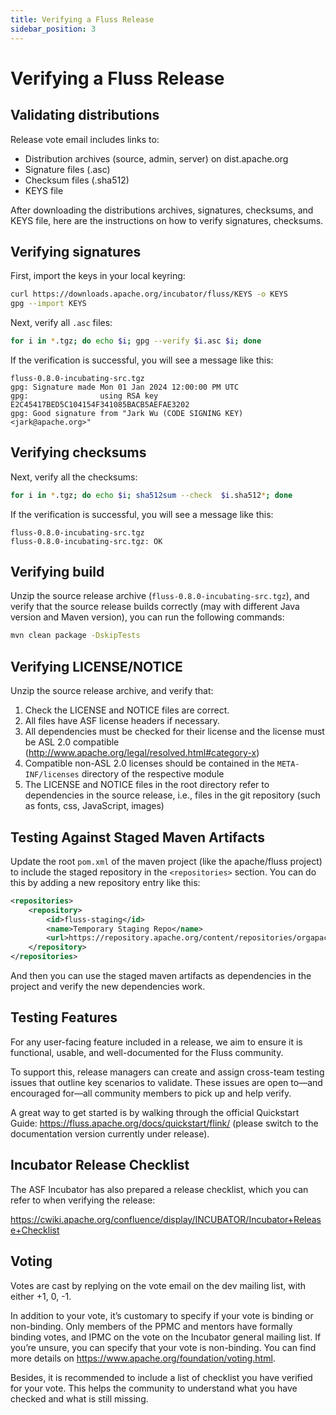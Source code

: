 ```yaml
---
title: Verifying a Fluss Release
sidebar_position: 3
---
```


# Verifying a Fluss Release

## Validating distributions

Release vote email includes links to:

- Distribution archives (source, admin, server) on dist.apache.org
- Signature files (.asc)
- Checksum files (.sha512)
- KEYS file

After downloading the distributions archives, signatures, checksums, and KEYS file, here are the instructions on how to verify signatures, checksums.

## Verifying signatures

First, import the keys in your local keyring:

```bash
curl https://downloads.apache.org/incubator/fluss/KEYS -o KEYS
gpg --import KEYS
```

Next, verify all `.asc` files:

```bash
for i in *.tgz; do echo $i; gpg --verify $i.asc $i; done
```
If the verification is successful, you will see a message like this:

```
fluss-0.8.0-incubating-src.tgz
gpg: Signature made Mon 01 Jan 2024 12:00:00 PM UTC
gpg:                using RSA key E2C45417BED5C104154F341085BACB5AEFAE3202
gpg: Good signature from "Jark Wu (CODE SIGNING KEY) <jark@apache.org>"
```

## Verifying checksums

Next, verify all the checksums:

```bash
for i in *.tgz; do echo $i; sha512sum --check  $i.sha512*; done
```

If the verification is successful, you will see a message like this:

```
fluss-0.8.0-incubating-src.tgz
fluss-0.8.0-incubating-src.tgz: OK
```

## Verifying build

Unzip the source release archive (`fluss-0.8.0-incubating-src.tgz`), and verify that the source release builds correctly (may with different Java version and Maven version), you can run the following commands:

```bash
mvn clean package -DskipTests
```

## Verifying LICENSE/NOTICE

Unzip the source release archive, and verify that:

1. Check the LICENSE and NOTICE files are correct.
2. All files have ASF license headers if necessary.
3. All dependencies must be checked for their license and the license must be ASL 2.0 compatible (http://www.apache.org/legal/resolved.html#category-x)
4. Compatible non-ASL 2.0 licenses should be contained in the `META-INF/licenses` directory of the respective module
5. The LICENSE and NOTICE files in the root directory refer to dependencies in the source release, i.e., files in the git repository (such as fonts, css, JavaScript, images)


## Testing Against Staged Maven Artifacts

Update the root `pom.xml` of the maven project (like the apache/fluss project) to include the staged repository in the `<repositories>` section. You can do this by adding a new repository entry like this:

```xml
<repositories>
    <repository>
        <id>fluss-staging</id>
        <name>Temporary Staging Repo</name>
        <url>https://repository.apache.org/content/repositories/orgapachefluss-${STAGED_REPO_ID}/</url>
    </repository>
</repositories>
```

And then you can use the staged maven artifacts as dependencies in the project and verify the new dependencies work.


## Testing Features

For any user-facing feature included in a release, we aim to ensure it is functional, usable, and well-documented for the Fluss community.

To support this, release managers can create and assign cross-team testing issues that outline key scenarios to validate. These issues are open to—and encouraged for—all community members to pick up and help verify.

A great way to get started is by walking through the official Quickstart Guide: https://fluss.apache.org/docs/quickstart/flink/ (please switch to the documentation version currently under release).


## Incubator Release Checklist

The ASF Incubator has also prepared a release checklist, which you can refer to when verifying the release:

https://cwiki.apache.org/confluence/display/INCUBATOR/Incubator+Release+Checklist


## Voting

Votes are cast by replying on the vote email on the dev mailing list, with either +1, 0, -1.

In addition to your vote, it’s customary to specify if your vote is binding or non-binding. Only members of the PPMC and mentors have formally binding votes, and IPMC on the vote on the Incubator general mailing list. If you’re unsure, you can specify that your vote is non-binding. You can find more details on https://www.apache.org/foundation/voting.html.

Besides, it is recommended to include a list of checklist you have verified for your vote. This helps the community to understand what you have checked and what is still missing.
